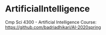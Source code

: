 # ArtificialIntelligence
Cmp Sci 4300 - Artificial Intelligence
Course: https://github.com/badriadhikari/AI-2020spring

